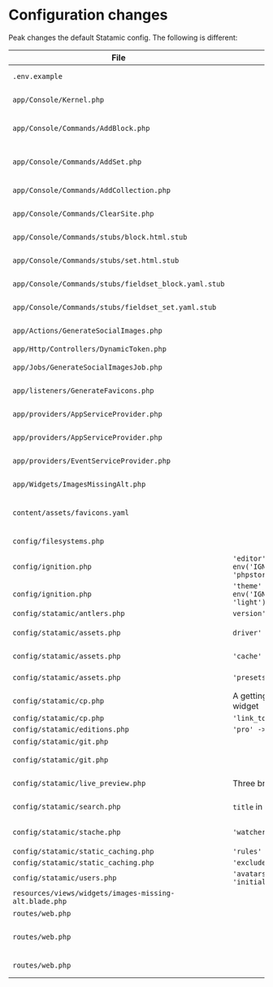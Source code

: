 # Configuration changes

Peak changes the default Statamic config. The following is different:

| File | Default | Peak |
| --- | --- | --- |
| `.env.example` |  | Add more default Statamic and Redis settings by default.
| `app/Console/Kernel.php` |  | Add a schedule you can invoke via a cron to warm all caches.
| `app/Console/Commands/AddBlock.php` |  | A command to generate all files needed to [add a block to the page builder](/features/commands.html#add-page-builder-block).
| `app/Console/Commands/AddSet.php` |  | A command to generate all files needed to [add a set to the page builder article](/features/commands.html#add-page-builder-article-set).
| `app/Console/Commands/AddCollection.php` |  | A command to generate all files needed to [add a collection](/features/commands.html#add-collection).
| `app/Console/Commands/ClearSite.php` |  | A command to [clear all default Peak content](/features/commands.html#clear-site).
| `app/Console/Commands/stubs/block.html.stub` |  | A stub file for the `peak:add-block` command.
| `app/Console/Commands/stubs/set.html.stub` |  | A stub file for the `peak:add-set` command.
| `app/Console/Commands/stubs/fieldset_block.yaml.stub` |  | A stub file for the `peak:add-block` command.
| `app/Console/Commands/stubs/fieldset_set.yaml.stub` |  | A stub file for the `peak:add-set` command.
| `app/Actions/GenerateSocialImages.php` |  | An action to [generate social images](/features/social-images-generation.html) for entries.
| `app/Http/Controllers/DynamicToken.php` |  | New Controller for [forms](/features/forms.html) |
| `app/Jobs/GenerateSocialImagesJob.php` |  | The acutal job to [generate social images](/features/social-images-generation.html) for entries.
| `app/listeners/GenerateFavicons.php` |  | Listen to a GlobalSavedEvent to generate [favicons](/features/browser-appearance.html).
| `app/providers/AppServiceProvider.php` |  | Enables the use of a section field in the form builder.
| `app/providers/AppServiceProvider.php` |  | Adds 404 page entry data to the 404 template when an error hits.
| `app/providers/EventServiceProvider.php` |  | Listen to a GlobalSavedEvent to generate [favicons](/features/browser-appearance.html).
| `app/Widgets/ImagesMissingAlt.php` |  | New widget to [display assets with missing alt texts](/features/widgets.html). |
| `content/assets/favicons.yaml` |  | An asset container where the [automated favicon feature](/features/browser-appearance.html) stores it's favicons in. |
| `config/filesystems.php` |  | Filesystems for the Favicon and Social Images assets. |
| `config/ignition.php` | `'editor' => env('IGNITION_EDITOR', 'phpstorm')` | `'editor' => env('IGNITION_EDITOR', 'vscode')` |
| `config/ignition.php` | `'theme' => env('IGNITION_THEME', 'light')` | `'theme' => env('IGNITION_THEME', 'auto')` |
| `config/statamic/antlers.php` | `version' => 'regex'` | `'version' => 'runtime'` |
| `config/statamic/assets.php` | `driver' => 'gd'` | `'driver' => env('IMAGE_MANIPULATION_DRIVER', 'gd')` |
| `config/statamic/assets.php` | `'cache' => false` | `'cache' => env('SAVE_CACHED_IMAGES', true),` |
| `config/statamic/assets.php` | `'presets' => []` | Contains a whole bunch of asset presets. |
| `config/statamic/cp.php` | A getting started widget | Add alt text and page collection widgets. |
| `config/statamic/cp.php` | `'link_to_docs' => true` | `'link_to_docs' => false` |
| `config/statamic/editions.php` | `'pro' -> false` | `'pro' -> true` |
| `config/statamic/git.php` |  | Add `[BOT]` to git commit message. |
| `config/statamic/git.php` |  | Add `favicons` and `social_images` paths to Git tracking. |
| `config/statamic/live_preview.php` | Three breakpoints | All tailwinds breakpoints defined in `tailwind.config.js` |
| `config/statamic/search.php` | `title` in search index | `title`, and `page_builder` in search index |
| `config/statamic/stache.php` | `'watcher' => true` | `'watcher' => env('STATAMIC_STACHE_WATCHER', true)` |
| `config/statamic/static_caching.php` | `'rules' => [ // ]` | `'rules' => 'all'` |
| `config/statamic/static_caching.php` | `'exclude' => [ // ]` | `'exclude' => '/sitemap.xml'` |
| `config/statamic/users.php` | `'avatars' => 'initials'` | `'avatars' => 'gravatar'` |
| `resources/views/widgets/images-missing-alt.blade.php` |  | | `app/Widgets/ImagesMissingAlt.php` |  | New widget to [display assets with missing alt texts](/features/widgets.html). |
| `routes/web.php` |  | Routes for the [favicons](/features/browser-appearance.html) feature.
| `routes/web.php` |  | Routes for the search [functionality](/features/search.html). Commented by default.
| `routes/web.php` |  | Routes for the sitemap and [dynamic form](/features/forms.html) token.
